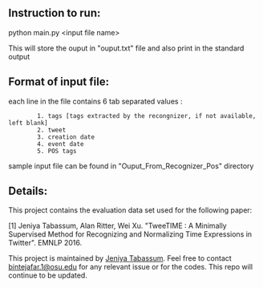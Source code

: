 ## Instruction to run:
python main.py \<input file name\>

This will store the ouput in "ouput.txt" file and also print in the standard output

## Format of input file:
each line in the file contains 6 tab separated values : 

			1. tags [tags extracted by the recongnizer, if not available, left blank]
			2. tweet
			3. creation date
			4. event date
			5. POS tags 

sample input file can be found in "Ouput_From_Recognizer_Pos" directory

## Details:

This project contains the evaluation data set used for the following paper:

[1] Jeniya Tabassum, Alan Ritter, Wei Xu. "TweeTIME : A Minimally Supervised Method for Recognizing and Normalizing Time Expressions in Twitter". EMNLP 2016.

This project is maintained by [Jeniya Tabassum](https://sites.google.com/site/jeniyatabassum/). Feel free to contact bintejafar.1@osu.edu for any relevant issue or for the codes. This repo will continue to be updated.